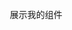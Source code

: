 <!DOCTYPE HTML PUBLIC "-//W3C//DTD HTML 4.01 Transitional//EN">
<html>
  <head>
    <title>组件</title>
  </head>
  <body>
  <div>
    <font>展示我的组件</font>
  </div>
  </body>
</html>
